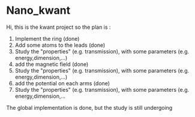# Nano_kwant

Hi,
this is the kwant project
so the plan is :
1. Implement the ring  (done)
2. Add some atoms to the leads (done)
3. Study the "properties" (e.g.  transmission), with some parameters (e.g.  energy,dimension,...) 
4. add the magnetic field (done)
5. Study the "properties" (e.g.  transmission), with some parameters (e.g.  energy,dimension,...)
6. add the potential on each arms (done)
7. Study the "properties" (e.g.  transmission), with some parameters (e.g.  energy,dimension,...
  
The global implementation is done, but the study is still undergoing
